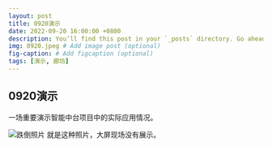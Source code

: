 ```yaml
---
layout: post
title: 0920演示
date: 2022-09-20 16:00:00 +0800
description: You’ll find this post in your `_posts` directory. Go ahead and edit it and re-build the site to see your changes. # Add post description (optional)
img: 0920.jpeg # Add image post (optional)
fig-caption: # Add figcaption (optional)
tags: [演示, 廊坊]
---
```


## 0920演示

一场重要演示智能中台项目中的实际应用情况。

![跌倒照片]({{site.baseurl}}/assets/img/lay.jpeg)
就是这种照片，大屏现场没有展示。